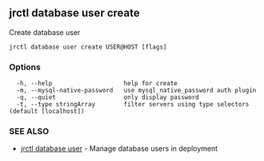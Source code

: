 ## jrctl database user create

Create database user

```
jrctl database user create USER@HOST [flags]
```

### Options

```
  -h, --help                    help for create
  -m, --mysql-native-password   use mysql_native_password auth plugin
  -q, --quiet                   only display password
  -t, --type stringArray        filter servers using type selectors (default [localhost])
```

### SEE ALSO

* [jrctl database user](jrctl_database_user.md)	 - Manage database users in deployment


